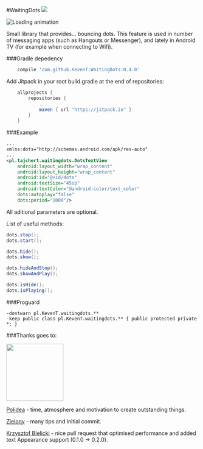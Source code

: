 #WaitingDots
[![](https://jitpack.io/v/KevenT/WaitingDots.svg)](https://jitpack.io/#KevenT/WaitingDots)

![Loading animation](https://raw.githubusercontent.com/KevenT/WaitingDots/master/images/dotsLoadingAnimation.gif)

Small library that provides... bouncing dots. This feature is used in number of messaging apps (such as Hangouts or Messenger), and lately in Android TV (for example when connecting to Wifi).


###Gradle depedency
```gradle
    compile 'com.github.KevenT:WaitingDots:0.4.0'
```
Add Jitpack in your root build.gradle at the end of repositories:
```gradle
	allprojects {
		repositories {
			...
			maven { url "https://jitpack.io" }
		}
	}
```


###Example
```xml
...
xmlns:dots="http://schemas.android.com/apk/res-auto"
...
<pl.tajchert.waitingdots.DotsTextView
    android:layout_width="wrap_content"
    android:layout_height="wrap_content"
    android:id="@+id/dots"
    android:textSize="45sp"
    android:textColor="@android:color/text_color"
    dots:autoplay="false"
    dots:period="1000"/>
```
All aditional parameters are optional.

List of useful methods:
```java
dots.stop();
dots.start();

dots.hide();
dots.show();

dots.hideAndStop();
dots.showAndPlay();

dots.isHide();
dots.isPlaying();
```


###Proguard
```
-dontwarn pl.KevenT.waitingdots.**
-keep public class pl.KevenT.waitingdots.** { public protected private *; }
```


###Thanks goes to:

<img src="images/polideaLogo.jpg" width="150" height="150"/>

[Polidea](https://www.polidea.com/) - time, atmosphere and motivation to create outstanding things.

[Zielony](https://github.com/ZieIony) - many tips and initial commit.

[Krzysztof Bielicki](https://github.com/krzysiekbielicki) - nice pull request that optimised performance and added text Appearance support (0.1.0 -> 0.2.0).
